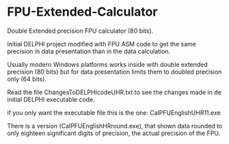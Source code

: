 # FPU-Extended-Calculator
Double Extended precision FPU calculator (80 bits).

Initial DELPHI project modified with FPU ASM code to get the same precision in data presentation than in the data calculation.

Usually modern Windows platforms works inside with double extended precision (80 bits) but for data presentation limits them to doubled precision only (64 bits). 

Read the file ChangesToDELPHIcodeUHR.txt to see the changes made in de initial DELPHI executable code.

if you only want the executable file this is the one: CalPFUEnglishUHR11.exe

There is a version (CalPFUEnglishHRround.exe), that shown data rounded to only eighteen significant digits of precision, the actual precision of the FPU.
